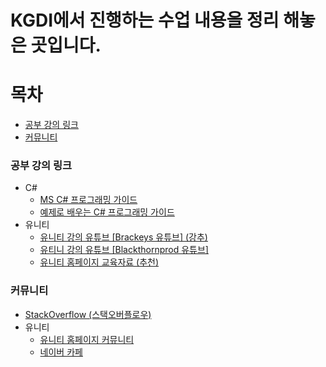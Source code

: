 KGDI에서 진행하는 수업 내용을 정리 해놓은 곳입니다.
========================================
# 목차
* [공부 강의 링크](#공부-강의-링크)
* [커뮤니티](#커뮤니티)

### 공부 강의 링크
* C#
  - [MS C# 프로그래밍 가이드](https://docs.microsoft.com/ko-kr/dotnet/csharp/programming-guide/)
  - [예제로 배우는 C# 프로그래밍 가이드](http://www.csharpstudy.com/Default.aspx)
* 유니티
  - [유니티 강의 유튜브 [Brackeys 유튜브] (강추)](https://www.youtube.com/channel/UCYbK_tjZ2OrIZFBvU6CCMiA)
  - [유티니 강의 유튜브 [Blackthornprod 유튜브]](https://www.youtube.com/channel/UC9Z1XWw1kmnvOOFsj6Bzy2g)
  - [유니티 홈페이지 교육자료 (추천)](https://unity3d.com/kr/learn)


### 커뮤니티
* [StackOverflow (스택오버플로우)](https://stackoverflow.com/)
* 유니티
  - [유니티 홈페이지 커뮤니티](https://unity3d.com/kr/community/korea)
  - [네이버 카페](http://cafe.naver.com/unityhub)
